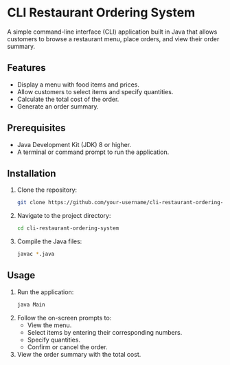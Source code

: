 # CLI Restaurant Ordering System

A simple command-line interface (CLI) application built in Java that allows customers to browse a restaurant menu, place orders, and view their order summary.

## Features
- Display a menu with food items and prices.
- Allow customers to select items and specify quantities.
- Calculate the total cost of the order.
- Generate an order summary.

## Prerequisites
- Java Development Kit (JDK) 8 or higher.
- A terminal or command prompt to run the application.

## Installation
1. Clone the repository:
   ```bash
   git clone https://github.com/your-username/cli-restaurant-ordering-system.git
   ```
2. Navigate to the project directory:
   ```bash
   cd cli-restaurant-ordering-system
   ```
3. Compile the Java files:
   ```bash
   javac *.java
   ```

## Usage
1. Run the application:
   ```bash
   java Main
   ```
2. Follow the on-screen prompts to:
   - View the menu.
   - Select items by entering their corresponding numbers.
   - Specify quantities.
   - Confirm or cancel the order.
3. View the order summary with the total cost.
